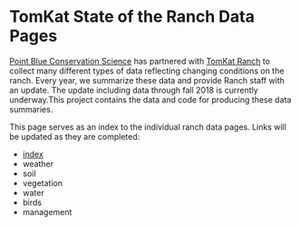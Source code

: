 
TomKat State of the Ranch Data Pages
=========================
[Point Blue Conservation Science](http://www.pointblue.org) has partnered with [TomKat Ranch](https://tomkatranch.org) to collect many different types of data reflecting changing conditions on the ranch. Every year, we summarize these data and provide Ranch staff with an update. The update including data through fall 2018 is currently underway.This project contains the data and code for producing these data summaries. 

This page serves as an index to the individual ranch data pages. Links will be updated as they are completed:

* [index](https://pointblue.github.io/TomKat/)
* weather
* soil
* vegetation
* water
* birds
* management